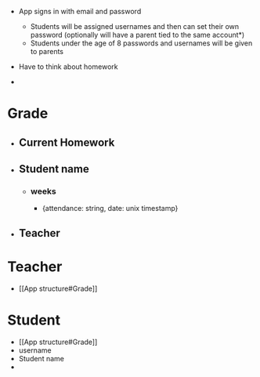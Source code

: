 - App signs in with email and password
	- Students will be assigned usernames and then can set their own password (optionally will have a parent tied to the same account*)
	- Students under the age of 8 passwords and usernames will be given to parents 

- Have to think about homework 
- 
# Grade
- ## Current Homework
- ## Student name
	- ###  weeks
		- {attendance: string, date: unix timestamp}
- ## Teacher
# Teacher
- [[App structure#Grade]]
# Student
- [[App structure#Grade]]
- username
- Student name
- 